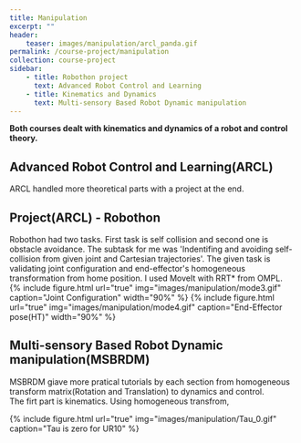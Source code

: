 ```yaml
---
title: Manipulation
excerpt: ""
header:
    teaser: images/manipulation/arcl_panda.gif
permalink: /course-project/manipulation
collection: course-project
sidebar:
    - title: Robothon project
      text: Advanced Robot Control and Learning
    - title: Kinematics and Dynamics
      text: Multi-sensory Based Robot Dynamic manipulation
---
```


**Both courses dealt with kinematics and dynamics of a robot and control theory.**   

## Advanced Robot Control and Learning(ARCL)   
ARCL handled more theoretical parts with a project at the end.

## Project(ARCL) - Robothon
Robothon had two tasks. First task is self collision and second one is obstacle avoidance. The subtask for me was 'Indentifing and avoiding self-collision from given joint and Cartesian trajectories'. The given task is validating joint configuration and end-effector's homogeneous transformation from home position. I used MoveIt with RRT* from OMPL.   
{% include figure.html url="true" img="images/manipulation/mode3.gif" caption="Joint Configuration" width="90%" %}
{% include figure.html url="true" img="images/manipulation/mode4.gif" caption="End-Effector pose(HT)" width="90%" %}
   
## Multi-sensory Based Robot Dynamic manipulation(MSBRDM)
MSBRDM giave more pratical tutorials by each section from homogeneous transform matrix(Rotation and Translation) to dynamics and control.   
The firt part is kinematics. Using homogeneous transfrom, 

{% include figure.html url="true" img="images/manipulation/Tau_0.gif" caption="Tau is zero for UR10" %}
<!-- ## Project(MSBRDM) -  -->